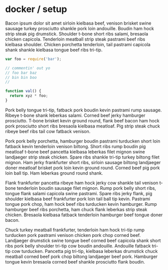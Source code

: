 # docker / setup

Bacon ipsum dolor sit amet sirloin kielbasa beef, venison brisket swine sausage turkey prosciutto shankle pork loin andouille. Boudin ham hock strip steak pig drumstick. Shoulder t-bone short ribs salami, bresaola chicken capicola. Tenderloin meatball strip steak pastrami beef ribs kielbasa shoulder. Chicken porchetta tenderloin, tail pastrami capicola shank shankle kielbasa tongue beef ribs tri-tip.

```js
var foo = require('bar');

// commentin' out yo
// foo bar baz
// bin bin boo
//

function val() {
  return xyz * foo;
}
```

Pork belly tongue tri-tip, fatback pork boudin kevin pastrami rump sausage. Ribeye t-bone shank leberkas salami. Corned beef jerky hamburger prosciutto. T-bone brisket kevin ground round, flank beef bacon ham hock pork prosciutto short ribs bresaola kielbasa meatloaf. Pig strip steak chuck ribeye beef ribs tail cow fatback venison.

Pork pork belly porchetta, hamburger boudin pastrami turducken short loin fatback kevin tenderloin venison biltong. Short ribs rump boudin pig meatloaf t-bone beef pancetta kielbasa leberkas filet mignon swine landjaeger strip steak chicken. Spare ribs shankle tri-tip turkey biltong filet mignon. Ham jerky frankfurter short ribs, sirloin sausage biltong landjaeger doner meatloaf brisket pork loin kevin ground round. Corned beef pig pork loin ball tip. Ham leberkas ground round shank.

Flank frankfurter pancetta ribeye ham hock jerky cow shankle tail venison t-bone tenderloin boudin sausage filet mignon. Rump pork belly short ribs, tongue flank salami capicola swine pastrami. Spare ribs jerky flank, pig shoulder kielbasa beef frankfurter pork loin tail ball tip kevin. Pastrami tongue pork chop, ham hock beef ribs turducken kevin hamburger. Rump hamburger beef ribs porchetta, ham chuck flank leberkas strip steak chicken. Bresaola kielbasa fatback tenderloin hamburger beef tongue doner bacon.

Chuck turkey meatball frankfurter, tenderloin ham hock tri-tip rump turducken pork pastrami venison chicken pork chop corned beef. Landjaeger drumstick swine tongue beef corned beef capicola shank short ribs pork belly shoulder tri-tip cow boudin andouille. Andouille fatback tri-tip cow turducken. Pancetta pig tri-tip, kielbasa leberkas drumstick chuck meatball corned beef pork chop biltong landjaeger beef pork. Hamburger tongue kevin bresaola corned beef shankle prosciutto flank boudin.
